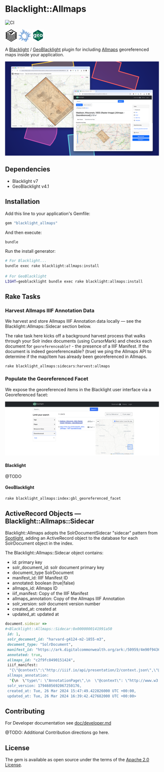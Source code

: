 # Blacklight::Allmaps

![CI](https://github.com/bplmaps/blacklight-allmaps/actions/workflows/ci.yml/badge.svg) 

<img alt="Allmaps Logo" src="app/assets/images/blacklight/allmaps/allmaps-logo.svg" height="40px"/> <img alt="Blacklight Logo" src="app/assets/images/blacklight/allmaps/blacklight-logo.png" height="40px"/> <img alt="GeoBlackliht Logo" src="app/assets/images/blacklight/allmaps/geoblacklight-logo.png" height="40px"/>

A [Blacklight](https://projectblacklight.org/) / [GeoBlacklight](https://geoblacklight.org/) plugin for including [Allmaps](https://allmaps.org/) georeferenced maps inside your application.

![Screen shot](doc/screenshot_layers.png)

## Dependencies

* Blacklight v7
* GeoBlacklight v4.1

## Installation
Add this line to your application's Gemfile:

```ruby
gem "blacklight_allmaps"
```

And then execute:
```bash
bundle
```

Run the install generator:

```bash
# For Blacklight...
bundle exec rake blacklight:allmaps:install

# For GeoBlacklight
LIGHT=geoblacklight bundle exec rake blacklight:allmaps:install
```

## Rake Tasks

### Harvest Allmaps IIIF Annotation Data

We harvest and store Allmaps IIIF Annotation data locally — see the Blacklight::Allmaps::Sidecar section below.

The rake task here kicks off a background harvest process that walks through your Solr index documents (using CursorMark) and checks each document for `georeferenceable?` - the presence of a IIIF Manifest. If the document is indeed georeferenceable? (true) we ping the Allmaps API to determine if the map/item has already been georeferenced in Allmaps.

```bash
rake blacklight_allmaps:sidecars:harvest:allmaps
```

### Populate the Georeferenced Facet

We expose the georeferenced items in the Blacklight user interface via a Georeferenced facet:

![Screen shot](doc/georeferenced_facet.png)

#### Blacklight
@TODO

#### GeoBlacklight

```bash
rake blacklight_allmaps:index:gbl_georeferenced_facet
```

## ActiveRecord Objects — Blacklight::Allmaps::Sidecar 

Blacklight::Allmaps adopts the SolrDocumentSidecar "sidecar" pattern from [Spotlight](https://github.com/projectblacklight/spotlight), adding an ActiveRecord object to the database for each SolrDocument object in the index.

The Blacklight::Allmaps::Sidecar object contains:

* id: primary key
* solr_document_id: solr document primary key
* document_type SolrDocument
* manifest_id: IIIF Manifest ID
* annotated: boolean (true|false)
* allmaps_id: Allmaps ID
* iiif_manifest: Copy of the IIIF Manifest
* allmaps_annotation: Copy of the Allmaps IIIF Annotation
* solr_version: solr document version number
* created_at: created at
* updated_at: updated at

```ruby
document.sidecar =>
#<Blacklight::Allmaps::Sidecar:0x0000000141991a50
 id: 1,
 solr_document_id: "harvard-g4124-m2-1855-m3",
 document_type: "SolrDocument",
 manifest_id: "https://ark.digitalcommonwealth.org/ark:/50959/4m90f9436/manifest",
 annotated: true,
 allmaps_id: "c2f9fc8490151424",
 iiif_manifest:
  "{\"@context\":\"http://iiif.io/api/presentation/2/context.json\",\"@id\":\"https://ark.digitalcommonwealth.org/ark:/50959/4m90f9436/manifest\",\"@type\":\"sc:Manifest\",\"label\":\"Map of Madison and the Four Lake Country, Dane Co. Wis\" ...
 allmaps_annotation:
  "{\n  \"type\": \"AnnotationPage\",\n  \"@context\": \"http://www.w3.org/ns/anno.jsonld\",\n  \"items\": [\n    {\n      \"id\": \"https://annotations.allmaps.org/maps/3740c2822f443181\",\n      \"type\": \"Annotation\",\n      \"@context\": [\n        \"http://iiif.io/api/extension/georef/1/context.json\" ...
 solr_version: 1794605692067250176,
 created_at: Tue, 26 Mar 2024 15:47:49.422826000 UTC +00:00,
 updated_at: Tue, 26 Mar 2024 16:39:42.427682000 UTC +00:00>
```

## Contributing

For Developer documentation see [doc/developer.md](./doc/development.md)

@TODO: Additional Contribution directions go here.

## License
The gem is available as open source under the terms of the [Apache 2.0 License](https://opensource.org/license/apache-2-0).
